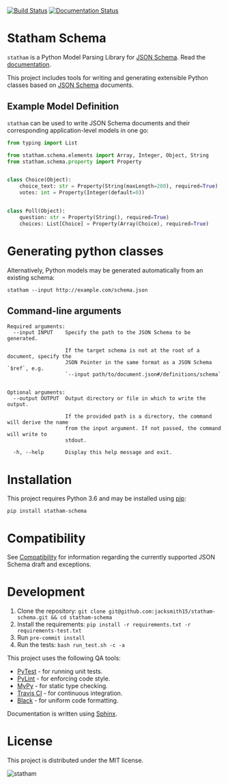 [![Build Status](https://travis-ci.com/jacksmith15/statham-schema.svg?token=JrMQr8Ynsmu5tphpTQ2p&branch=master)](https://travis-ci.com/jacksmith15/statham-schema)  [![Documentation Status](https://readthedocs.org/projects/statham-schema/badge/?version=latest)](https://statham-schema.readthedocs.io/en/latest/?badge=latest)

# Statham Schema

`statham` is a Python Model Parsing Library for [JSON Schema]. Read the [documentation](https://statham-schema.readthedocs.io/en/latest/).

This project includes tools for writing and generating extensible Python classes based on [JSON Schema] documents.

## Example Model Definition

`statham` can be used to write JSON Schema documents and their corresponding application-level models in one go:

```python
from typing import List

from statham.schema.elements import Array, Integer, Object, String
from statham.schema.property import Property


class Choice(Object):
    choice_text: str = Property(String(maxLength=200), required=True)
    votes: int = Property(Integer(default=0))


class Poll(Object):
    question: str = Property(String(), required=True)
    choices: List[Choice] = Property(Array(Choice), required=True)
```

# Generating python classes
Alternatively, Python models may be generated automatically from an existing schema:
```
statham --input http://example.com/schema.json
```


## Command-line arguments
```
Required arguments:
  --input INPUT    Specify the path to the JSON Schema to be generated.

                   If the target schema is not at the root of a document, specify the
                   JSON Pointer in the same format as a JSON Schema `$ref`, e.g.
                   `--input path/to/document.json#/definitions/schema`


Optional arguments:
  --output OUTPUT  Output directory or file in which to write the output.

                   If the provided path is a directory, the command will derive the name
                   from the input argument. If not passed, the command will write to
                   stdout.

  -h, --help       Display this help message and exit.
```


# Installation
This project requires Python 3.6 and may be installed using [pip]:
```
pip install statham-schema
```

# Compatibility
See [Compatibility](https://statham-schema.readthedocs.io/en/latest/compatibility.html) for information regarding the currently supported JSON Schema draft and exceptions.

# Development
1. Clone the repository: `git clone git@github.com:jacksmith15/statham-schema.git && cd statham-schema`
2. Install the requirements: `pip install -r requirements.txt -r requirements-test.txt`
3. Run `pre-commit install`
4. Run the tests: `bash run_test.sh -c -a`

This project uses the following QA tools:
- [PyTest](https://docs.pytest.org/en/latest/) - for running unit tests.
- [PyLint](https://www.pylint.org/) - for enforcing code style.
- [MyPy](http://mypy-lang.org/) - for static type checking.
- [Travis CI](https://travis-ci.org/) - for continuous integration.
- [Black](https://black.readthedocs.io/en/stable/) - for uniform code formatting.

Documentation is written using [Sphinx](https://www.sphinx-doc.org/en/master/).

# License
This project is distributed under the MIT license.

![statham](https://giant.gfycat.com/GrotesqueNauticalCaracal.gif)

[pip]: https://pip.pypa.io/en/stable/
[JSON Schema]: https://json-schema.org/